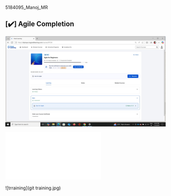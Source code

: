  5184095_Manoj_MR
 ## [✔️] Agile Completion
![Agile Completion](Agile.jpeg)

![test](Test.c)

![trraining](git training.jpg)

